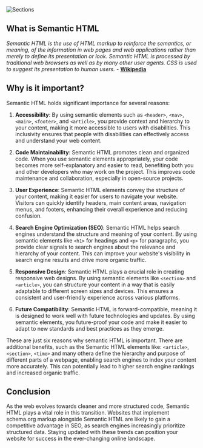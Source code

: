 <aside>
    <picture>
        <source srcset="/sh-exemple-dark.svg" media="(prefers-color-scheme:dark)">
        <img src="/sh-exemple-light.svg" alt="Sections">
    </picture>
</aside>

## What is Semantic HTML

_Semantic HTML is the use of HTML markup to reinforce the semantics, or meaning, of the information in web pages and web applications rather than merely to define its presentation or look. Semantic HTML is processed by traditional web browsers as well as by many other user agents. CSS is used to suggest its presentation to human users._ - [**Wikipedia**](https://en.wikipedia.org/wiki/Semantic_HTML)

## Why is it important?

Semantic HTML holds significant importance for several reasons:

1. **Accessibility**: By using semantic elements such as `<header>`, `<nav>`, `<main>`, `<footer>`, and `<article>`, you provide context and hierarchy to your content, making it more accessible to users with disabilities. This inclusivity ensures that people with disabilities can effectively access and understand your web content.

2. **Code Maintainability**: Semantic HTML promotes clean and organized code. When you use semantic elements appropriately, your code becomes more self-explanatory and easier to read, benefiting both you and other developers who may work on the project. This improves code maintenance and collaboration, especially in open-source projects.

3. **User Experience**: Semantic HTML elements convey the structure of your content, making it easier for users to navigate your website. Visitors can quickly identify headers, main content areas, navigation menus, and footers, enhancing their overall experience and reducing confusion.

4. **Search Engine Optimization (SEO)**: Semantic HTML helps search engines understand the structure and meaning of your content. By using semantic elements like `<h1>` for headings and `<p>` for paragraphs, you provide clear signals to search engines about the relevance and hierarchy of your content. This can improve your website's visibility in search engine results and drive more organic traffic.

5. **Responsive Design**: Semantic HTML plays a crucial role in creating responsive web designs. By using semantic elements like `<section>` and `<article>`, you can structure your content in a way that is easily adaptable to different screen sizes and devices. This ensures a consistent and user-friendly experience across various platforms.

6. **Future Compatibility**: Semantic HTML is forward-compatible, meaning it is designed to work well with future technologies and updates. By using semantic elements, you future-proof your code and make it easier to adapt to new standards and best practices as they emerge.

These are just six reasons why semantic HTML is important. There are additional benefits, such as the Semantic HTML elements like: `<article>`, `<section>`, `<time>` and many othera define the hierarchy and purpose of different parts of a webpage, enabling search engines to index your content more accurately. This can potentially lead to higher search engine rankings and increased organic traffic.

## Conclusion

As the web evolves towards cleaner and more structured code, Semantic HTML plays a vital role in this transition. Websites that implement schema.org markup alongside Semantic HTML are likely to gain a competitive advantage in SEO, as search engines increasingly prioritize structured data. Staying updated with these trends can position your website for success in the ever-changing online landscape.
